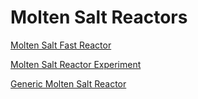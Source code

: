 # Molten Salt Reactors

[Molten Salt Fast Reactor](msfr/index.md)

[Molten Salt Reactor Experiment](msre/msre_sam_model.md)

[Generic Molten Salt Reactor](msr_generic/index.md)
